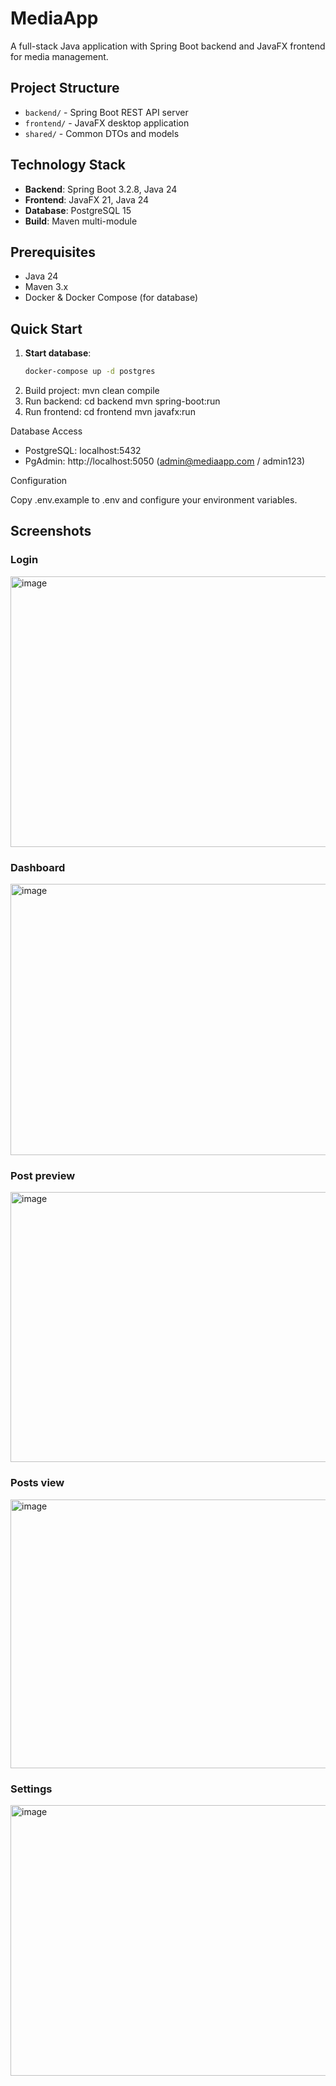 # MediaApp

A full-stack Java application with Spring Boot backend and JavaFX frontend for media management.

## Project Structure
- `backend/` - Spring Boot REST API server
- `frontend/` - JavaFX desktop application
- `shared/` - Common DTOs and models

## Technology Stack
- **Backend**: Spring Boot 3.2.8, Java 24
- **Frontend**: JavaFX 21, Java 24
- **Database**: PostgreSQL 15
- **Build**: Maven multi-module

## Prerequisites
- Java 24
- Maven 3.x
- Docker & Docker Compose (for database)

## Quick Start

1. **Start database**:
   ```bash
   docker-compose up -d postgres

2. Build project:
   mvn clean compile
3. Run backend:
   cd backend
   mvn spring-boot:run
4. Run frontend:
   cd frontend
   mvn javafx:run

Database Access

- PostgreSQL: localhost:5432
- PgAdmin: http://localhost:5050 (admin@mediaapp.com / admin123)

Configuration

Copy .env.example to .env and configure your environment variables.

## Screenshots

### Login 
<img width="712" height="433" alt="image" src="https://github.com/user-attachments/assets/113cf988-2120-4d5b-a3dc-f7041cb1a0ef" />

### Dashboard
<img width="714" height="434" alt="image" src="https://github.com/user-attachments/assets/8d207e4a-8ead-4340-8ecd-52ed6216a0b1" />

### Post preview
<img width="710" height="432" alt="image" src="https://github.com/user-attachments/assets/86f4191e-9513-4151-95ba-d76aa7e38223" />

### Posts view
<img width="706" height="430" alt="image" src="https://github.com/user-attachments/assets/2599e530-2fee-48fd-b336-f1868cdf8432" />

### Settings
<img width="712" height="433" alt="image" src="https://github.com/user-attachments/assets/22c0471a-5cbf-491c-ac46-205cb38d641a" />
